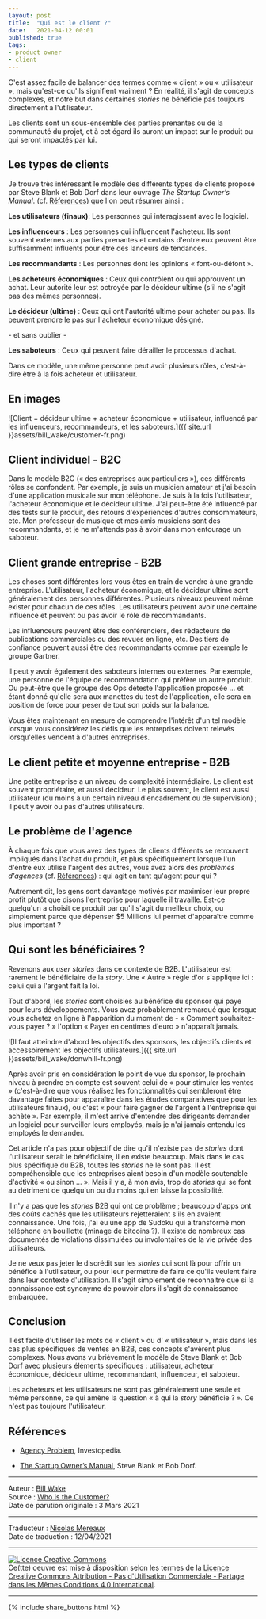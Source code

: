 ```yaml
---
layout: post
title:  "Qui est le client ?"
date:   2021-04-12 00:01
published: true
tags:
- product owner
- client
---
```


C'est assez facile de balancer des termes comme « client » ou « utilisateur », mais qu'est-ce qu'ils signifient vraiment ? En réalité, il s'agit de concepts complexes, et notre but dans certaines _stories_ ne bénéficie pas toujours directement à l'utilisateur.

Les clients sont un sous-ensemble des parties prenantes ou de la communauté du projet, et à cet égard ils auront un impact sur le produit ou qui seront impactés par lui.

## Les types de clients

Je trouve très intéressant le modèle des différents types de clients proposé par Steve Blank et Bob Dorf dans leur ouvrage _The Startup Owner’s Manual_. (cf. [Réferences](#ref)) que l'on peut résumer ainsi :

**Les utilisateurs (finaux)**: Les personnes qui interagissent avec le logiciel.

**Les influenceurs** : Les personnes qui influencent l'acheteur. Ils sont souvent externes aux parties prenantes et certains d'entre eux peuvent être suffisamment influents pour être des lanceurs de tendances.

**Les recommandants** : Les personnes dont les opinions « font-ou-défont ».

**Les acheteurs économiques** : Ceux qui contrôlent ou qui approuvent un achat. Leur autorité leur est octroyée par le décideur ultime (s'il ne s'agit pas des mêmes personnes).

**Le décideur (ultime)** : Ceux qui ont l'autorité ultime pour acheter ou pas. Ils peuvent prendre le pas sur l'acheteur économique désigné.

\- et sans oublier -

**Les saboteurs** : Ceux qui peuvent faire dérailler le processus d'achat.

Dans ce modèle, une même personne peut avoir plusieurs rôles, c'est-à-dire être à la fois acheteur et utilisateur.

## En images

![Client = décideur ultime + acheteur économique + utilisateur, influencé par les influenceurs, recommandeurs, et les saboteurs.]({{ site.url }}assets/bill_wake/customer-fr.png)

## Client individuel - B2C

Dans le modèle B2C (« des entreprises aux particuliers »), ces différents rôles se confondent. Par exemple, je suis un musicien amateur et j'ai besoin d'une application musicale sur mon téléphone. Je suis à la fois l'utilisateur, l'acheteur économique et le décideur ultime. J'ai peut-être été influencé par des tests sur le produit, des retours d'expériences d'autres consommateurs, etc. Mon professeur de musique et mes amis musiciens sont des recommandants, et je ne m'attends pas à avoir dans mon entourage un saboteur.

## Client grande entreprise - B2B

Les choses sont différentes lors vous êtes en train de vendre à une grande entreprise. L'utilisateur, l'acheteur économique, et le décideur ultime sont généralement des personnes différentes. Plusieurs niveaux peuvent même exister pour chacun de ces rôles. Les utilisateurs peuvent avoir une certaine influence et peuvent ou pas avoir le rôle de recommandants.

Les influenceurs peuvent être des conférenciers, des rédacteurs de publications commerciales ou des revues en ligne, etc. Des tiers de confiance peuvent aussi être des recommandants comme par exemple le groupe Gartner.

Il peut y avoir également des saboteurs internes ou externes. Par exemple, une personne de l'équipe de recommandation qui préfère un autre produit. Ou peut-être que le groupe des Ops déteste l'application proposée … et étant donné qu'elle sera aux manettes du test de l'application, elle sera en position de force pour peser de tout son poids sur la balance.

Vous êtes maintenant en mesure de comprendre l'intérêt d'un tel modèle lorsque vous considérez les défis que les entreprises doivent relevés lorsqu'elles vendent à d'autres entreprises.

## Le client petite et moyenne entreprise - B2B

Une petite entreprise a un niveau de complexité intermédiaire. Le client est souvent propriétaire, et aussi décideur. Le plus souvent, le client est aussi utilisateur (du moins à un certain niveau d'encadrement ou de supervision) ; il peut y avoir ou pas d'autres utilisateurs.  

## Le problème de l'agence

À chaque fois que vous avez des types de clients différents se retrouvent impliqués dans l'achat du produit, et plus spécifiquement lorsque l'un d'entre eux utilise l'argent des autres, vous avez alors des _problèmes d'agences_ (cf. [Références](#ref)) : qui agit en tant qu'agent pour qui ?

Autrement dit, les gens sont davantage motivés par maximiser leur propre profit plutôt que disons l'entreprise pour laquelle il travaille. Est-ce quelqu'un a choisit ce produit par qu'il s'agit du meilleur choix, ou simplement parce que dépenser $5 Millions lui permet d'apparaître comme plus important ?

## Qui sont les bénéficiaires ?

Revenons aux _user stories_ dans ce contexte de B2B. L'utilisateur est rarement le bénéficiaire de la _story_. Une « Autre » règle d'or s'applique ici : celui qui a l'argent fait la loi.

Tout d'abord, les _stories_ sont choisies au bénéfice du sponsor qui paye pour leurs développements. Vous avez probablement remarqué que lorsque vous achetez en ligne à l'apparition du moment de - « Comment souhaitez-vous payer ? » l'option « Payer en centimes d'euro » n'apparaît jamais.

![Il faut atteindre d'abord les objectifs des sponsors, les objectifs clients et accessoirement les objectifs utilisateurs.]({{ site.url }}assets/bill_wake/donwhill-fr.png)

Après avoir pris en considération le point de vue du sponsor, le prochain niveau à prendre en compte est souvent celui de « pour stimuler les ventes » (c'est-à-dire que vous réalisez les fonctionnalités qui sembleront être davantage faites pour apparaître dans les études comparatives que pour les utilisateurs finaux), ou c'est « pour faire gagner de l'argent à l'entreprise qui achète ». Par exemple, il m'est arrivé d'entendre des dirigeants demander un logiciel pour surveiller leurs employés, mais je n'ai jamais entendu les employés le demander.

Cet article n'a pas pour objectif de dire qu'il n'existe pas de _stories_ dont l'utilisateur serait le bénéficiaire, il en existe beaucoup. Mais dans le cas plus spécifique du B2B, toutes les _stories_ ne le sont pas. Il est compréhensible que les entreprises aient besoin d'un modèle soutenable d'activité « ou sinon … ». Mais il y a, à mon avis, trop de _stories_ qui se font au détriment de quelqu'un ou du moins qui en laisse la possibilité.

Il n'y a pas que les _stories_ B2B qui ont ce problème ; beaucoup d'apps ont des coûts cachés que les utilisateurs rejetteraient s'ils en avaient connaissance. Une fois, j'ai eu une app de Sudoku qui a transformé mon téléphone en bouillotte (minage de bitcoins ?). Il existe de nombreux cas documentés de violations dissimulées ou involontaires de la vie privée des utilisateurs.

Je ne veux pas jeter le discrédit sur les _stories_  qui sont là pour offrir un bénéfice à l'utilisateur, ou pour leur permettre de faire ce qu'ils veulent faire dans leur contexte d'utilisation. Il s'agit simplement de reconnaitre que si la connaissance est synonyme de pouvoir alors il s'agit de connaissance embarquée.

## Conclusion

Il est facile d'utiliser les mots de « client » ou d' « utilisateur », mais dans les cas plus spécifiques de ventes en B2B, ces concepts s'avèrent plus complexes. Nous avons vu brièvement le modèle de Steve Blank et Bob Dorf avec plusieurs éléments spécifiques : utilisateur, acheteur économique, décideur ultime, recommandant, influenceur, et saboteur.

Les acheteurs et les utilisateurs ne sont pas généralement une seule et même personne, ce qui amène la question « à qui la _story_ bénéficie ? ». Ce n'est pas toujours l'utilisateur.

## <a id="ref"></a> Références

* [Agency Problem](https://www.investopedia.com/terms/a/agencyproblem.asp), Investopedia.

* [The Startup Owner’s Manual](https://www.amazon.com/exec/obidos/ASIN/B084RHMYZM/xp123com), Steve Blank et Bob Dorf.

---
Auteur : [Bill Wake](https://xp123.com/articles/about/)  
Source : [Who is the Customer?](https://xp123.com/articles/who-is-the-customer/)  
Date de parution originale : 3 Mars 2021  

---
Traducteur : [Nicolas Mereaux](http://www.les-traducteurs-agiles.org/traducteurs/)  
Date de traduction : 12/04/2021  

---

<a rel="license" href="http://creativecommons.org/licenses/by-nc-sa/4.0/"><img alt="Licence Creative Commons" style="border-width:0" src="http://i.creativecommons.org/l/by-nc-sa/4.0/88x31.png" /></a><br />Ce(tte) oeuvre est mise à disposition selon les termes de la <a rel="license" href="http://creativecommons.org/licenses/by-nc-sa/4.0/">Licence Creative Commons Attribution - Pas d'Utilisation Commerciale - Partage dans les Mêmes Conditions 4.0 International</a>.

---

{% include share_buttons.html %}
